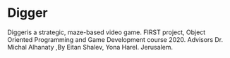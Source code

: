 # Digger
Diggeris a strategic, maze-based video game. FIRST project,  Object Oriented Programming and Game Development course 2020. Advisors Dr. Michal Alhanaty ,By Eitan Shalev, Yona Harel. Jerusalem.
